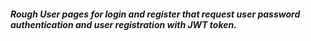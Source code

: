  #### *Rough User pages for login and register that request user password authentication and user registration with JWT token.*


 
